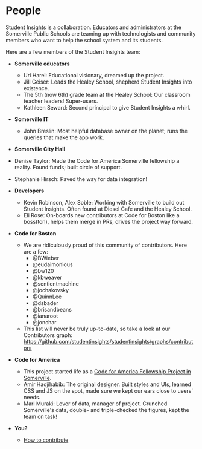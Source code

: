 # People

Student Insights is a collaboration. Educators and administrators at the Somerville Public Schools are teaming up with technologists and community members who want to help the school system and its students.

Here are a few members of the Student Insights team:

+ __Somerville educators__
  + Uri Harel: Educational visionary, dreamed up the project.
  + Jill Geiser: Leads the Healey School, shepherd Student Insights into existence.
  + The 5th (now 6th) grade team at the Healey School: Our classroom teacher leaders! Super-users.
  + Kathleen Seward: Second principal to give Student Insights a whirl.

+ __Somerville IT__
  + John Breslin: Most helpful database owner on the planet; runs the queries that make the app work.

+ __Somerville City Hall__
 + Denise Taylor: Made the Code for America Somerville fellowship a reality. Found funds; built circle of support.
 + Stephanie Hirsch: Paved the way for data integration!

+ __Developers__
  + Kevin Robinson, Alex Soble: Working with Somerville to build out Student Insights. Often found at Diesel Cafe and the Healey School.
  + Eli Rose: On-boards new contributors at Code for Boston like a boss(ton), helps them merge in PRs, drives the project way forward.

+ __Code for Boston__
  + We are ridiculously proud of this community of contributors. Here are a few:
    + @BWieber
    + @eudaimonious
    + @bw120
    + @kbweaver
    + @sentientmachine
    + @jochakovsky
    + @QuinnLee
    + @dsbader
    + @brisandbeans
    + @ianaroot
    + @jonchar
  + This list will never be truly up-to-date, so take a look at our Contributors graph: https://github.com/studentinsights/studentinsights/graphs/contributors

+ __Code for America__
  + This project started life as a [Code for America Fellowship Project in Somerville](http://www.codeforamerica.org/governments/somerville/).
  + Amir Hadjihabib: The original designer. Built styles and UIs, learned CSS and JS on the spot, made sure we kept our ears close to users' needs.
  + Mari Muraki: Lover of data, manager of project. Crunched Somerville's data, double- and triple-checked the figures, kept the team on task!

+ __You?__

  + [How to contribute](CONTRIBUTING.md)
